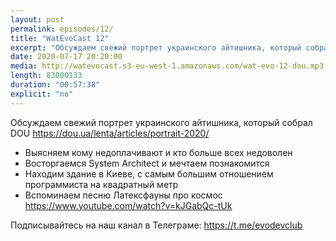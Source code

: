 ```yaml
---
layout: post
permalink: episodes/12/
title: "WatEvoCast 12"
excerpt: "Обсуждаем свежий портрет украинского айтишника, который собрал DOU"
date: 2020-07-17 20:20:00
media: http://watevocast.s3-eu-west-1.amazonaws.com/wat-evo-12-dou.mp3
length: 83000133
duration: "00:57:38"
explicit: "no"
---
```

Обсуждаем свежий портрет украинского айтишника, который собрал DOU https://dou.ua/lenta/articles/portrait-2020/

- Выясняем кому недоплачивают и кто больше всех недоволен
- Восторгаемся System Architect и мечтаем познакомится
- Находим здание в Киеве, с самым большим отношением программиста на квадратный метр
- Вспоминаем песню Латексфауны про космос https://www.youtube.com/watch?v=kJGabQc-tUk

Подписывайтесь на наш канал в Телеграме: https://t.me/evodevclub